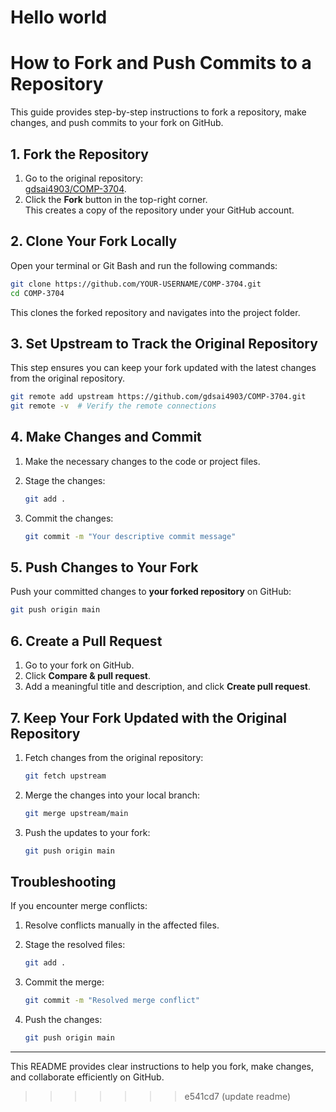 Hello world
=======

# How to Fork and Push Commits to a Repository

This guide provides step-by-step instructions to fork a repository, make changes, and push commits to your fork on GitHub.

## 1. Fork the Repository

1. Go to the original repository:  
   [gdsai4903/COMP-3704](https://github.com/gdsai4903/COMP-3704).
2. Click the **Fork** button in the top-right corner.  
   This creates a copy of the repository under your GitHub account.

## 2. Clone Your Fork Locally

Open your terminal or Git Bash and run the following commands:

```bash
git clone https://github.com/YOUR-USERNAME/COMP-3704.git
cd COMP-3704
```

This clones the forked repository and navigates into the project folder.

## 3. Set Upstream to Track the Original Repository

This step ensures you can keep your fork updated with the latest changes from the original repository.

```bash
git remote add upstream https://github.com/gdsai4903/COMP-3704.git
git remote -v  # Verify the remote connections
```

## 4. Make Changes and Commit

1. Make the necessary changes to the code or project files.
2. Stage the changes:

   ```bash
   git add .
   ```

3. Commit the changes:

   ```bash
   git commit -m "Your descriptive commit message"
   ```

## 5. Push Changes to Your Fork

Push your committed changes to **your forked repository** on GitHub:

```bash
git push origin main
```

## 6. Create a Pull Request

1. Go to your fork on GitHub.
2. Click **Compare & pull request**.
3. Add a meaningful title and description, and click **Create pull request**.

## 7. Keep Your Fork Updated with the Original Repository

1. Fetch changes from the original repository:

   ```bash
   git fetch upstream
   ```

2. Merge the changes into your local branch:

   ```bash
   git merge upstream/main
   ```

3. Push the updates to your fork:

   ```bash
   git push origin main
   ```

## Troubleshooting

If you encounter merge conflicts:
1. Resolve conflicts manually in the affected files.
2. Stage the resolved files:

   ```bash
   git add .
   ```

3. Commit the merge:

   ```bash
   git commit -m "Resolved merge conflict"
   ```

4. Push the changes:

   ```bash
   git push origin main
   ```

---

This README provides clear instructions to help you fork, make changes, and collaborate efficiently on GitHub.
>>>>>>> e541cd7 (update readme)
